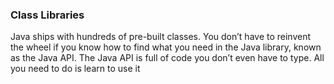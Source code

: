 ### Class Libraries

Java ships with hundreds of pre-built classes. You don’t have to  reinvent the wheel if you know how to find what you need in the Java library, known as the  Java API. The Java API is full of code you  don’t even have to type. All you need to do is learn to use it